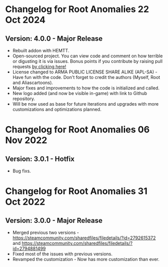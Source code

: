 # Changelog for Root Anomalies 22 Oct 2024
## Version: 4.0.0 - Major Release
- Rebuilt addon with HEMTT.
- Open-sourced project. You can view code and comment on how terrible or digusting it is via issues. Bonus points if you contribute by raising pull requests [by clicking here!](https://github.com/A3-Root/Root_Anomalies)
- License changed to ARMA PUBLIC LICENSE SHARE ALIKE (APL-SA) - Have fun with the code. Don't forget to credit the authors (Myself, Root and Aliascartoons).
- Major fixes and improvements to how the code is initialized and called.
- New logo added (and now be visible in-game) with link to Github repository.
- Will be now used as base for future iterations and upgrades with more customizations and optimizations planned.


# Changelog for Root Anomalies 06 Nov 2022
## Version: 3.0.1 - Hotfix
- Bug fixs.


# Changelog for Root Anomalies 31 Oct 2022
## Version: 3.0.0 - Major Release
- Merged previous two versions - https://steamcommunity.com/sharedfiles/filedetails/?id=2792615372 and https://steamcommunity.com/sharedfiles/filedetails/?id=2794881499
- Fixed most of the issues with previous versions.
- Revamped the customization - Now has more customization than ever.